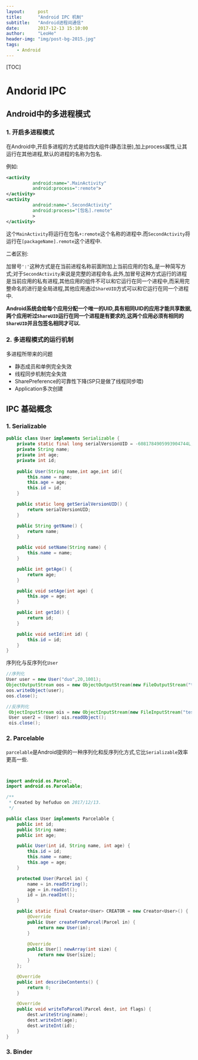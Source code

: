 ```yaml
---
layout:     post
title:      "Android IPC 机制"
subtitle:   "Android进程间通信"
date:       2017-12-13 15:10:00
author:     "LeoHe"
header-img: "img/post-bg-2015.jpg"
tags:
    - Android	
---
```


[TOC]

# Andorid IPC

## Android中的多进程模式

### 1. 开启多进程模式

在Android中,开启多进程的方式是给四大组件(静态注册),加上process属性,让其运行在其他进程,默认的进程的名称为包名.



<!-- more -->

例如:

```xml
<activity 
          android:name=".MainActivity"
          android:process=":remote">
</activity>
<activity
          android:name=".SecondActivity"
          android:process="[包名].remote"
          >
</activity>
```

这个`MainActivity`将运行在包名`+:remote`这个名称的进程中.而`SecondActivity`将运行在`[packageName].remote`这个进程中.

二者区别:

加冒号`':'`这种方式是在当前进程名称前面附加上当前应用的包名,是一种简写方式;对于`SecondActivity`来说是完整的进程命名.此外,加冒号这种方式运行的进程是当前应用的私有进程,其他应用的组件不可以和它运行在同一个进程中,而采用完整命名的进行是全局进程,其他应用通过`ShareUID`方式可以和它运行在同一个进程中.

**Android系统会给每个应用分配一个唯一的UID,具有相同UID的应用才能共享数据,两个应用听过`ShareUID`运行在同一个进程是有要求的,这两个应用必须有相同的`ShareUID`并且包签名相同才可以.**

### 2. 多进程模式的运行机制

多进程所带来的问题

- 静态成员和单例完全失效
- 线程同步机制完全失效
- SharePreference的可靠性下降(SP只是做了线程同步喂)
- Application多次创建

## IPC 基础概念

### 1. Serializable

```java
public class User implements Serializable {
    private static final long serialVersionUID = -6081784905993904744L;
    private String name;
    private int age;
    private int id;
  
    public User(String name,int age,int id){
        this.name = name;
        this.age = age;
        this.id = id;
    }

    public static long getSerialVersionUID() {
        return serialVersionUID;
    }

    public String getName() {
        return name;
    }

    public void setName(String name) {
        this.name = name;
    }

    public int getAge() {
        return age;
    }

    public void setAge(int age) {
        this.age = age;
    }

    public int getId() {
        return id;
    }

    public void setId(int id) {
        this.id = id;
    }
}
```



序列化与反序列化`User`

```java
//序列化
User user = new User("duo",20,1001);
ObjectOutputStream oos = new ObjectOutputStream(new FileOutputStream("test.txt"));
oos.writeObject(user);
oos.close();

//反序列化
 ObjectInputStream ois = new ObjectInputStream(new FileInputStream("test.txt"));
 User user2 = (User) ois.readObject();
 ois.close();
```





### 2. Parcelable

`parcelable`是Android提供的一种序列化和反序列化方式,它比`Serializable`效率更高一些.

```java


import android.os.Parcel;
import android.os.Parcelable;

/**
 * Created by hefuduo on 2017/12/13.
 */

public class User implements Parcelable {
    public int id;
    public String name;
    public int age;

    public User(int id, String name, int age) {
        this.id = id;
        this.name = name;
        this.age = age;
    }

    protected User(Parcel in) {
        name = in.readString();
        age = in.readInt();
        id = in.readInt();
    }

    public static final Creator<User> CREATOR = new Creator<User>() {
        @Override
        public User createFromParcel(Parcel in) {
            return new User(in);
        }

        @Override
        public User[] newArray(int size) {
            return new User[size];
        }
    };

    @Override
    public int describeContents() {
        return 0;
    }

    @Override
    public void writeToParcel(Parcel dest, int flags) {
        dest.writeString(name);
        dest.writeInt(age);
        dest.writeInt(id);
    }
}
```

### 3. Binder

